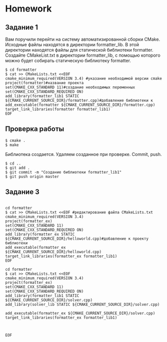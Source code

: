 
# Homework
## Задание 1
Вам поручили перейти на систему автоматизированной сборки CMake. Исходные файлы находятся в директории formatter_lib. В этой директории находятся файлы для статической библиотеки formatter. Создайте CMakeList.txt в директории formatter_lib, с помощью которого можно будет собирать статическую библиотеку formatter.

```ShellSession
$ cd formatter
$ cat >> CMakeLists.txt <<EOF
cmake_minimum_required(VERSION 3.4) #указание необходимой версии cmake 
project(formatter)#название проекта
set(CMAKE_CXX_STANDARD 11)#создание необходимых переменных
set(CMAKE_CXX_STANDARD_REQUIRED ON)
add_library(formatter_lib1 STATIC ${CMAKE_CURRENT_SOURCE_DIR}/formatter.cpp)#добавление библиотеки к 
add_executable(formatter ${CMAKE_CURRENT_SOURCE_DIR}/formatter.cpp)
target_link_libraries(formatter formatter_lib1)
EOF
```
## Проверка работы

```ShellSession
$ cmake .
$ make
```
Библиотека создается. Удаляем созданное при проверке. Commit, push.

```ShellSession
$ cd ..
$ git add .
$ git commit -m "Создание библиотеки formatter_lib1"
$ git push origin master
```
## Задание 3
```

cd formatter
$ cat >> CMakeLists.txt <<EOF #редактирование файла CMakeLists.txt
cmake_minimum_required(VERSION 3.4)
project(formatter_ex)
set(CMAKE_CXX_STANDARD 11)
set(CMAKE_CXX_STANDARD_REQUIRED ON)
add_library(formatter_ex STATIC ${CMAKE_CURRENT_SOURCE_DIR}/helloworld.cpp)#добавление к проекту библиотеки
add_executable(formatter_ex ${CMAKE_CURRENT_SOURCE_DIR}/helloworld.cpp)
target_link_libraries(formatter_ex formatter_lib1)
EOF

cd formatter
$ cat >> CMakeLists.txt <<EOF
cmake_minimum_required(VERSION 3.4)
project(formatter_ex)
set(CMAKE_CXX_STANDARD 11)
set(CMAKE_CXX_STANDARD_REQUIRED ON)
add_library(formatter_lib1 STATIC ${CMAKE_CURRENT_SOURCE_DIR}/solver.cpp)
add_library(solver_lib STATIC ${CMAKE_CURRENT_SOURCE_DIR}/solver.cpp)

add_executable(formatter_ex ${CMAKE_CURRENT_SOURCE_DIR}/solver.cpp)
target_link_libraries(formatter_ex formatter_lib1)



EOF
```

